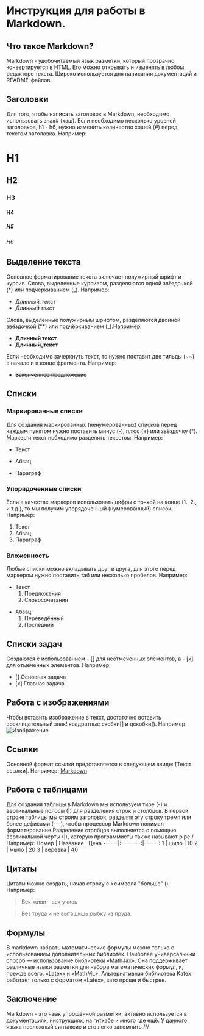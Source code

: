 # Инструкция для работы в Markdown.

## Что такое Markdown?
Markdown - удобочитаемый язык разметки, который прозрачно конвертируется в HTML. Его можно открывать и изменять в любом редакторе текста. Широко используется для написания документаций и README-файлов.

## Заголовки
Для того, чтобы написать заголовок в Markdown, необходимо использовать знак# (хэш). Если необходимо несколько уровней заголовков, h1 - h6, нужно изменить количество хэшей (#) перед текстом заголовка. Например:
# H1
## H2
### H3
#### H4
##### H5
###### H6

## Выделение текста
Основное форматирование текста включает полужирный шрифт и курсив. Слова, выделенные курсивом, разделяются одной звёздочкой (*) или подчёркиванием (_). Например:
+ *Длинный_текст*
+ *Длинный текст*

Слова, выделенные полужирным шрифтом, разделяются двойной звёздочкой (**) или подчёркиванием (_).Например:
+ **Длинный текст**
+ **Длинный_текст**

Если необходимо зачеркнуть текст, то нужно поставит две тильды (~~) в начале и в конце фрагмента. Например:
+ ~~Законченное предложение~~


## Списки

### Маркированные списки
Для создания маркированных (ненумерованных) списков перед каждым пунктом нужно поставить минус (-), плюс (+) или звёздочку (*). Маркер и текст нобходимо разделять тексстом. Например:
- Текст
+ Абзац
* Параграф

### Упорядоченные списки
Если в качестве маркеров использовать цифры с точкой на конце (1., 2., и т.д.), то мы получим упорядоченный (нумерованный) список. Например:
1. Текст
2. Абзац
3. Параграф

### Вложенность
Любые списки можно вкладывать друг в друга, для этого перед маркером нужно поставить таб или несколько пробелов. Например:
+ Текст
    1. Предложения
    2. Словосочетания

* Абзац
    1. Переведённый
    2. Последний

## Списки задач
Создаются с использованием - [] для неотмеченных элементов, а - [х] для отмеченных элементов. Например:
- [] Основная задача
- [х] Главная задача

## Работа с изображениями
Чтобы вставить изображение в текст, достаточно вставить восклицательный знак! квадратные скобки[] и qскобки(). Например:
![Изображение](Screenshot_20220712_165115.jpg)

## Ссылки
Основной формат ссылки представляется в следующем ввиде: [Текст ссылки]. Например: [Markdown](https://github.com/adam-p/markdown-here/wiki/Markdown-Cheatsheet)

## Работа с таблицами
Для создания таблицы в Markdown мы используем тире (-) и вертикальные полосы (|) для разделения строк и столбцов. В первой строке таблицы мы строим заголовок, разделяя эту строку тремя или более дефисами (---), чтобы процессор Markdown понимал форматирование.Разделение столбцов выполняется с помощью вертикальной черты (|), которую программисты также называют pipe./ Например:
Номер | Название | Цена
------|:--------:|------:
1     | шило     | 10
2     | мыло     | 20
3     | веревка  | 40

 
## Цитаты
Цитаты можно создать, начав строку с >символа "больше" (). Например:
>Век живи - век учись

>Без труда и не вытащищь рыбку из пруда.

## Формулы
В markdown набрать математические формулы можно только с использованием дополнительных библиотек. Наиболее универсальный способ — использование библиотеки «MathJax». Она поддерживает различные языки разметки для набора математических формул, и, прежде всего, «Latex» и «MathML». Альтернативная библиотека Katex работает только с форматом «Latex», зато проще и быстрее. 

## Заключение
Markdown - это язык упрощённой разметки, активно используется в документациях, инструкциях, на гитхабе и много где ещё. У данного языка несложный синтаксис и его легко запомнить.///

